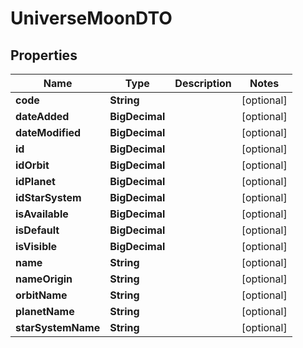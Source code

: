 

# UniverseMoonDTO


## Properties

| Name | Type | Description | Notes |
|------------ | ------------- | ------------- | -------------|
|**code** | **String** |  |  [optional] |
|**dateAdded** | **BigDecimal** |  |  [optional] |
|**dateModified** | **BigDecimal** |  |  [optional] |
|**id** | **BigDecimal** |  |  [optional] |
|**idOrbit** | **BigDecimal** |  |  [optional] |
|**idPlanet** | **BigDecimal** |  |  [optional] |
|**idStarSystem** | **BigDecimal** |  |  [optional] |
|**isAvailable** | **BigDecimal** |  |  [optional] |
|**isDefault** | **BigDecimal** |  |  [optional] |
|**isVisible** | **BigDecimal** |  |  [optional] |
|**name** | **String** |  |  [optional] |
|**nameOrigin** | **String** |  |  [optional] |
|**orbitName** | **String** |  |  [optional] |
|**planetName** | **String** |  |  [optional] |
|**starSystemName** | **String** |  |  [optional] |




